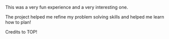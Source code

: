 This was a very fun experience and a very interesting one.

The project helped me refine my problem solving skills and helped me learn how to plan!

Credits to TOP!